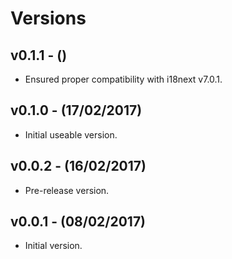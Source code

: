 # Versions

## v0.1.1 - ()

* Ensured proper compatibility with i18next v7.0.1.


## v0.1.0 - (17/02/2017)

* Initial useable version.


## v0.0.2 - (16/02/2017)

* Pre-release version.


## v0.0.1 - (08/02/2017)

* Initial version.
